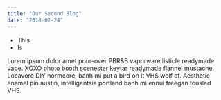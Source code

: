 ```yaml
---
title: "Our Second Blog"
date: "2018-02-24"
---
```


* This
* Is

Lorem ipsum dolor amet pour-over PBR&B vaporware listicle readymade vape. XOXO photo booth scenester keytar readymade flannel mustache. Locavore DIY normcore, banh mi put a bird on it VHS wolf af. Aesthetic enamel pin austin, intelligentsia<!-- end --> portland banh mi ennui freegan tousled VHS.

